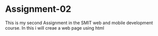 # Assignment-02
This is my second Assignment in the SMIT web and mobile development course.
In this i will creae a web page using html 